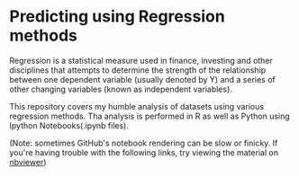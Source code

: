 
# Predicting using Regression methods

Regression is a statistical measure used in finance, investing and other disciplines that attempts to determine the strength of the relationship between one dependent variable (usually denoted by Y) and a series of other changing variables (known as independent variables).

This repository covers my humble analysis of datasets using various regression methods. Tha analysis is performed in R as well as Python using Ipython Notebooks(.ipynb files). 

(Note: sometimes GitHub's notebook rendering can be slow or finicky. If you're having trouble with the following links, try viewing the material on [nbviewer](https://jekyllrb.com/))
